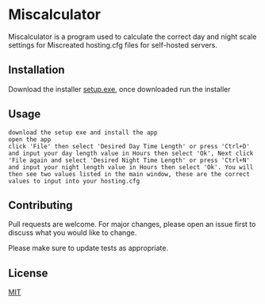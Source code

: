 # Miscalculator
Miscalculator is a program used to calculate the correct day and night scale settings for Miscreated hosting.cfg files for self-hosted servers.

## Installation

Download the installer [setup.exe](https://github.com/jackjohns0n/Day_Night_Calculator/releases/download/v0.0.1/day_night_calculator-Setup-0.0.1.exe), once downloaded run the installer

## Usage

```How to use:
download the setup exe and install the app
open the app
click 'File' then select 'Desired Day Time Length' or press 'Ctrl+D' and input your day length value in Hours then select 'Ok', Next click 'File again and select 'Desired Night Time Length' or press 'Ctrl+N' and input your night length value in Hours then select 'Ok'. You will then see two values listed in the main window, these are the correct values to input into your hosting.cfg
```
## Contributing
Pull requests are welcome. For major changes, please open an issue first to discuss what you would like to change.

Please make sure to update tests as appropriate.

## License
[MIT](https://choosealicense.com/licenses/mit/)